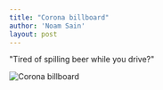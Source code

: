 ```yaml
---
title: "Corona billboard"
author: 'Noam Sain'
layout: post
---
```


"Tired of spilling beer while you drive?"

![Corona billboard](https://1.bp.blogspot.com/_8aN4krk1nsk/S234AI5xU8I/AAAAAAAAAXU/TN8j7rOE4Vc/s1600/image-12.jpg "Corona billboard")

